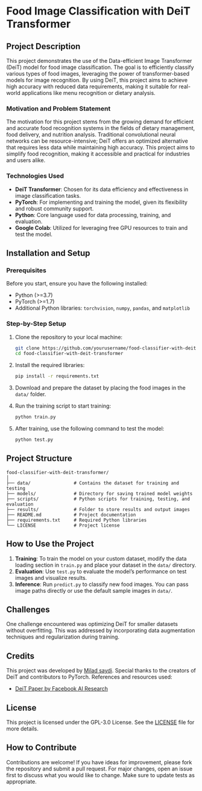 
# Food Image Classification with DeiT Transformer

## Project Description

This project demonstrates the use of the Data-efficient Image Transformer (DeiT) model for food image classification. The goal is to efficiently classify various types of food images, leveraging the power of transformer-based models for image recognition. By using DeiT, this project aims to achieve high accuracy with reduced data requirements, making it suitable for real-world applications like menu recognition or dietary analysis.

### Motivation and Problem Statement

The motivation for this project stems from the growing demand for efficient and accurate food recognition systems in the fields of dietary management, food delivery, and nutrition analysis. Traditional convolutional neural networks can be resource-intensive; DeiT offers an optimized alternative that requires less data while maintaining high accuracy. This project aims to simplify food recognition, making it accessible and practical for industries and users alike.

### Technologies Used

- **DeiT Transformer**: Chosen for its data efficiency and effectiveness in image classification tasks.
- **PyTorch**: For implementing and training the model, given its flexibility and robust community support.
- **Python**: Core language used for data processing, training, and evaluation.
- **Google Colab**: Utilized for leveraging free GPU resources to train and test the model.

## Installation and Setup

### Prerequisites

Before you start, ensure you have the following installed:

- Python (>=3.7)
- PyTorch (>=1.7)
- Additional Python libraries: `torchvision`, `numpy`, `pandas`, and `matplotlib`

### Step-by-Step Setup

1. Clone the repository to your local machine:
   ```bash
   git clone https://github.com/yourusername/food-classifier-with-deit-transformer.git
   cd food-classifier-with-deit-transformer
   ```

2. Install the required libraries:
   ```bash
   pip install -r requirements.txt
   ```

3. Download and prepare the dataset by placing the food images in the `data/` folder.

4. Run the training script to start training:
   ```bash
   python train.py
   ```

5. After training, use the following command to test the model:
   ```bash
   python test.py
   ```

## Project Structure

```
food-classifier-with-deit-transformer/
│
├── data/                # Contains the dataset for training and testing
├── models/              # Directory for saving trained model weights
├── scripts/             # Python scripts for training, testing, and evaluation
├── results/             # Folder to store results and output images
├── README.md            # Project documentation
├── requirements.txt     # Required Python libraries
└── LICENSE              # Project license
```

## How to Use the Project

1. **Training**: To train the model on your custom dataset, modify the data loading section in `train.py` and place your dataset in the `data/` directory.
2. **Evaluation**: Use `test.py` to evaluate the model’s performance on test images and visualize results.
3. **Inference**: Run `predict.py` to classify new food images. You can pass image paths directly or use the default sample images in `data/`.

## Challenges

One challenge encountered was optimizing DeiT for smaller datasets without overfitting. This was addressed by incorporating data augmentation techniques and regularization during training.

## Credits

This project was developed by [Milad saydi](https://github.com/yourusername). Special thanks to the creators of DeiT and contributors to PyTorch. References and resources used:
- [DeiT Paper by Facebook AI Research](https://arxiv.org/abs/2012.12877)

## License

This project is licensed under the GPL-3.0 License. See the [LICENSE](LICENSE) file for more details.

## How to Contribute

Contributions are welcome! If you have ideas for improvement, please fork the repository and submit a pull request. For major changes, open an issue first to discuss what you would like to change. Make sure to update tests as appropriate.
